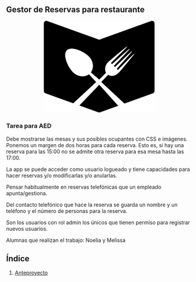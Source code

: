 ## Gestor de Reservas para restaurante

<div align="center">
    <img src="img/logo.png" style="width: 300px;">
</div>

### Tarea para AED

Debe mostrarse las mesas y sus posibles ocupantes con CSS e imágenes. Ponemos un margen de dos horas para cada reserva. Esto es, si hay una reserva para las 15:00 no se admite otra reserva para esa mesa hasta las 17:00.

La app se puede acceder como usuario logueado y tiene capacidades para hacer reservas y/o modificarlas y/o anularlas.

Pensar habitualmente en reservas telefónicas que un empleado apunta/gestiona.

Del contacto telefónico que hace la reserva se guarda un nombre y un teléfono y el número de personas para la reserva.

Son los usuarios con rol admin los únicos que tienen permiso para registrar nuevos usuarios.  

Alumnas que realizan el trabajo: Noelia y Melissa

## Índice

1.  [Anteproyecto](./anteproyecto)